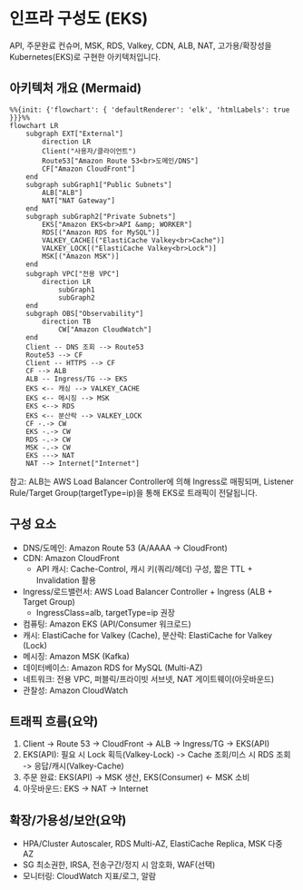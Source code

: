 # 인프라 구성도 (EKS)

API, 주문완료 컨슈머, MSK, RDS, Valkey, CDN, ALB, NAT, 고가용/확장성을 Kubernetes(EKS)로 구현한 아키텍처입니다.

## 아키텍처 개요 (Mermaid)
```mermaid
%%{init: {'flowchart': { 'defaultRenderer': 'elk', 'htmlLabels': true }}}%%
flowchart LR
    subgraph EXT["External"]
        direction LR
        Client("사용자/클라이언트")
        Route53["Amazon Route 53<br>도메인/DNS"]
        CF["Amazon CloudFront"]
    end
    subgraph subGraph1["Public Subnets"]
        ALB["ALB"]
        NAT["NAT Gateway"]
    end
    subgraph subGraph2["Private Subnets"]
        EKS["Amazon EKS<br>API &amp; WORKER"]
        RDS[("Amazon RDS for MySQL")]
        VALKEY_CACHE[("ElastiCache Valkey<br>Cache")]
        VALKEY_LOCK[("ElastiCache Valkey<br>Lock")]
        MSK[("Amazon MSK")]
    end
    subgraph VPC["전용 VPC"]
        direction LR
            subGraph1
            subGraph2
    end
    subgraph OBS["Observability"]
        direction TB
            CW["Amazon CloudWatch"]
    end
    Client -- DNS 조회 --> Route53
    Route53 --> CF
    Client -- HTTPS --> CF
    CF --> ALB
    ALB -- Ingress/TG --> EKS
    EKS <-- 캐싱 --> VALKEY_CACHE
    EKS <-- 메시징 --> MSK
    EKS <--> RDS
    EKS <-- 분산락 --> VALKEY_LOCK
    CF -.-> CW
    EKS -.-> CW
    RDS -.-> CW
    MSK -.-> CW
    EKS ---> NAT
    NAT --> Internet["Internet"]
```

참고: ALB는 AWS Load Balancer Controller에 의해 Ingress로 매핑되며, Listener Rule/Target Group(targetType=ip)을 통해 EKS로 트래픽이 전달됩니다.

## 구성 요소
- DNS/도메인: Amazon Route 53 (A/AAAA -> CloudFront)
- CDN: Amazon CloudFront
  - API 캐시: Cache-Control, 캐시 키(쿼리/헤더) 구성, 짧은 TTL + Invalidation 활용
- Ingress/로드밸런서: AWS Load Balancer Controller + Ingress (ALB + Target Group)
  - IngressClass=alb, targetType=ip 권장
- 컴퓨팅: Amazon EKS (API/Consumer 워크로드)
- 캐시: ElastiCache for Valkey (Cache), 분산락: ElastiCache for Valkey (Lock)
- 메시징: Amazon MSK (Kafka)
- 데이터베이스: Amazon RDS for MySQL (Multi-AZ)
- 네트워크: 전용 VPC, 퍼블릭/프라이빗 서브넷, NAT 게이트웨이(아웃바운드)
- 관찰성: Amazon CloudWatch

## 트래픽 흐름(요약)
1) Client -> Route 53 -> CloudFront -> ALB -> Ingress/TG -> EKS(API)
2) EKS(API): 필요 시 Lock 획득(Valkey-Lock) -> Cache 조회/미스 시 RDS 조회 -> 응답/캐시(Valkey-Cache)
3) 주문 완료: EKS(API) -> MSK 생산, EKS(Consumer) <- MSK 소비
4) 아웃바운드: EKS -> NAT -> Internet

## 확장/가용성/보안(요약)
- HPA/Cluster Autoscaler, RDS Multi-AZ, ElastiCache Replica, MSK 다중 AZ
- SG 최소권한, IRSA, 전송구간/정지 시 암호화, WAF(선택)
- 모니터링: CloudWatch 지표/로그, 알람
